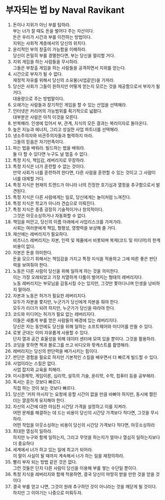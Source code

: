 # 부자되는 법 by Naval Ravikant

1. 돈이나 지위가 아닌 부를 탐하라. \
   부는 너가 잘 때도 돈을 벌어다 주는 자산이다. \
   돈은 우리가 시간과 부를 이전하는 방법이다. \
   지위는 사회적 계층에서의 당신의 위치다.
2. 윤리적인 부의 창출이 가능함을 이해하라. \
   당신이 은밀히 부를 경멸한다면, 부는 당신을 멀리할 거다.
3. 지위 게임을 하는 사람들을 무시하라. \
   그들은 부창출 게임을 하는 사람들을 공격하면서 지위를 얻는다.
4. 시간으로 부자가 될 수 없다. \
   재정적 자유를 위해서 당신의 소유물(사업같은)을 가져라.
5. 당신은 사회가 그들이 원하지만 어떻게 얻는지 모르는 것을 제공함으로서 부자가 될 거다. \
   대용량으로 주는 방법말이다.
6. 오래가는 사람들과 장기적인 게임을 할 수 있는 산업을 선택해라.
7. 인터넷은 커리어의 가능범위를 획기적으로 넓혔다. \
   대부분은 사람은 아직 이것을 모른다.
8. 반복해라. 인생에 있어서 부, 관계, 지식의 모든 결과는 복리이자로 돌아온다.
9. 높은 지능과 에너지, 그리고 성실한 사업 파트너를 선택해라.
10. 냉소주의자와 비관주의자들과 협력하지 마라. \
    그들의 믿음은 자기만족이다.
11. 파는 법을 배워라. 빌드하는 법을 배워라. \
    둘 다 할 수 있다면 누구도 널 멈출 수 없다.
12. 특정 지식, 책임감, 레버리지로 무장하라.
13. 특정 지식은 너가 훈련할 수 없는 것이다. \
    만약 사회가 너를 훈련하려 한다면, 다른 사람을 훈련할 수 있는 것이고 그 사람이 너를 대체할 거다.
14. 특정 지식은 현재의 트렌드가 아니라 너의 진정한 호기심과 열정을 추구함으로서 발견된다.
15. 특정 지식은 다른 사람에게는 일로, 당신에게는 놀이처럼 느껴진다.
16. 특정 지식은 학교가 아니라 견습으로 이뤄진다.
17. 특정 지식은 종종 굉장히 기술적이거나 창의적이다. \
    그것은 아웃소싱하거나 자동화할 수 없다.
18. 책임을 떠안고, 당신의 이름 아래에서 사업리스크를 가져가라. \
    사회는 여러분에게 책임, 형평성, 영향력을 보상해 줄 거다.
19. 재산에는 레버리지가 필요하다. \
    비즈니스 레버리지는 자본, 인력 및 제품에서 비롯되며 복제(코드 및 미디어)의 한계 비용이 없다.
20. 자본은 돈을 의미한다. \
    돈을 모으기 위해서는 책임감을 가지고 특정 지식을 적용하고 그에 따른 좋은 판단력을 보여줘야 한다.
21. 노동은 다른 사람이 당신을 위해 일하게 하는 것을 의미한다. \
    이는 가장 오래되었고 가장 치열하게 다툼이 벌어지는 형태의 레버리지다. \
    노동 레버리지는 부모님을 감동시킬 수는 있지만, 그것만 쫓아다니며 인생을 낭비하지 말아라.
22. 자본과 노동은 허가가 필요한 레버리지다. \
    모두가 자본을 쫓지만, 누군가가 당신에게 자본을 줘야 한다. \
    모두가 리더가 되려 하지만, 누군가가 당신을 따라야 한다.
23. 코드와 미디어는 허가가 필요 없는 레버리지다. \
    이들은 새롭게 부를 얻은 사람들의 배경에 있는 레버리지다. \
    당신은 자는 동안에도 당신을 위해 일하는 소프트웨어와 미디어를 만들 수 있다.
24. 로봇 군대는 이미 자유롭게 사용할 수 있다. \
    단지 열과 공간 효율성을 위해 데이터 센터에 모여 있을 뿐이다. 그것을 활용하라.
25. 코딩을 못하면 책과 블로그를 쓰고 비디오와 팟캐스트를 촬영해라.
26. 레버리지는 당신의 판단력을 배가시키는 힘이다.
27. 판단은 경험을 필요로 하지만 기본적인 스킬을 배우면서 더 빠르게 빌드할 수 있다.
28. 사업이라는 스킬은 없다. \
    사업 잡지와 교육을 피해라.
29. 미시경제학, 게임이론, 심리학, 설득의 기술, 윤리학, 수학, 컴퓨터 등을 공부해라.
30. 독서는 듣는 것보다 빠르다. \
    직접 하는 것이 보는 것보다 빠르다.
31. 당신은 '커피 마시자'는 요청에 응할 시간이 없을 만큼 바빠야 하지만, 동시에 캘린더는 깔끔하게 유지해야 한다.
32. 자신의 시간에 대한 야심찬 시간당 가격을 설정하고 이를 지켜라. \
    어떤 문제를 해결하는 데 드는 비용이 당신의 시간당 가격보다 적다면, 그것을 무시하라. \
    어떤 작업을 아웃소싱하는 비용이 당신의 시간당 가격보다 적다면, 아웃소싱하라
33. 최대한 열심히 일하라. \
    하지만 누구와 함께 일하는지, 그리고 무엇을 하는지가 얼마나 열심히 일하는지보다 더 중요하다
34. 세계에서 너가 하고 있는 일에 최고가 되어라. \
    이 말이 사실이 될 때까지 계속해서 너가 하는 일을 재정의하라.
35. 빨리 부자 되는 방법 같은 것은 없다. \
    그런 것들은 단지 다른 사람이 당신을 이용해 부를 쌓는 수단일 뿐이다.
36. 특정 지식을 레버리지와 함께 적용하면, 결국 당신이 마땅히 받을 만한 것을 얻을 것이다
37. 결국 부를 얻고 나면, 그것이 원래 추구하던 것이 아니라는 것을 깨닫게 될 것이다. \
    하지만 그 이야기는 나중으로 미뤄두자.

